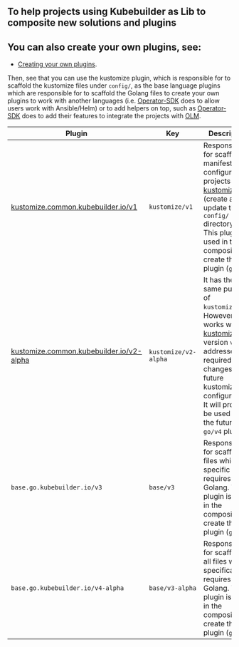 ## To help projects using Kubebuilder as Lib to composite new solutions and plugins

<aside class="note">

<h1>You can also create your own plugins, see:</h1>

- [Creating your own plugins][create-plugins].

</aside>

Then, see that you can use the kustomize plugin, which is responsible for to scaffold the kustomize files under `config/`, as
the base language plugins which are responsible for to scaffold the Golang files to create your own plugins to work with
another languages (i.e. [Operator-SDK][sdk] does to allow users work with Ansible/Helm) or to add
helpers on top, such as [Operator-SDK][sdk] does to add their features to integrate the projects with [OLM][olm].

| Plugin                                                                             | Key                  | Description                                                                                                                                                                                                                                 |
| ---------------------------------------------------------------------------------- | -------------------- | ------------------------------------------------------------------------------------------------------------------------------------------------------------------------------------------------------------------------------------------- |
| [kustomize.common.kubebuilder.io/v1](kustomize-v1.md)                              | `kustomize/v1`       | Responsible for scaffold all manifests to configure the projects with [kustomize(v3)][kustomize]. (create and update the `config/` directory). This plugin is used in the composition to create the plugin (`go/v3`).                   |
| [kustomize.common.kubebuilder.io/v2-alpha](kustomize-v2-alpha.md)                  | `kustomize/v2-alpha` | It has the same purpose of `kustomize/v1`. However, it works with [kustomize][kustomize] version `v4` and addresses the required changes for future kustomize configurations. It will probably be used with the future `go/v4` plugin. |
| `base.go.kubebuilder.io/v3`                                                        | `base/v3`            | Responsible for scaffold all files which specific requires Golang. This plugin is used in the composition to create the plugin (`go/v3`)                                                                                                    |
| `base.go.kubebuilder.io/v4-alpha`                                 | `base/v3-alpha`      | Responsible for scaffolding all files which specifically requires Golang. This plugin is used in the composition to create the plugin (`go/v4`)                                                                                     |

[create-plugins]: creating-plugins.md
[kubebuilder-declarative-pattern]: https://github.com/kubernetes-sigs/kubebuilder-declarative-pattern
[kustomize]: https://kustomize.io/
[sdk]: https://github.com/operator-framework/operator-sdk
[olm]: https://olm.operatorframework.io/

